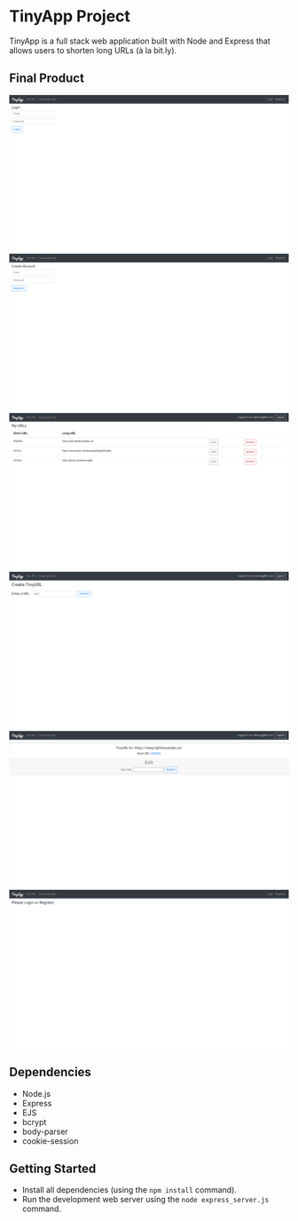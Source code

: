 # TinyApp Project

TinyApp is a full stack web application built with Node and Express that allows users to shorten long URLs (à la bit.ly).

## Final Product

!["Login Page"](https://github.com/davemgj84/tinyapp/blob/master/docs/login.png?raw=true)
!["Registration Page"](https://github.com/davemgj84/tinyapp/blob/master/docs/register.png?raw=true)
!["Urls Page"](https://github.com/davemgj84/tinyapp/blob/master/docs/urls.png?raw=true)
!["Create New Url Page"](https://github.com/davemgj84/tinyapp/blob/master/docs/urls.new.png?raw=true)
!["Url-ShortUrl Page - Edit too!"](https://github.com/davemgj84/tinyapp/blob/master/docs/urls.shorturl.png?raw=true)
!["Please Login or Register Page"](https://github.com/davemgj84/tinyapp/blob/master/docs/pleaseLogin.png?raw=true)


## Dependencies

- Node.js
- Express
- EJS
- bcrypt
- body-parser
- cookie-session

## Getting Started

- Install all dependencies (using the `npm install` command).
- Run the development web server using the `node express_server.js` command.